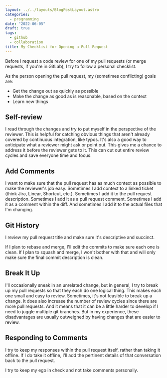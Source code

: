 ```yaml
---
layout: ../../layouts/BlogPostLayout.astro
categories:
  - programming
date: "2022-06-05"
draft: true
tags:
  - github
  - collaboration
title: My Checklist for Opening a Pull Request
---
```


Before I request a code review for one of my pull requests (or merge requests,
if you're in GitLab), I try to follow a personal checklist.

As the person opening the pull request, my (sometimes conflicting) goals are:

* Get the change out as quickly as possible
* Make the change as good as is reasonable, based on the context
* Learn new things

## Self-review

I read through the changes and try to put myself in the perspective of the
reviewer. This is helpful for catching obvious things that aren't already
covered by continuous integration, like typos. It's also a good way to
anticipate what a reviewer might ask or point out. This gives me a chance to
address it before the reviewer gets to it. This can cut out entire review cycles
and save everyone time and focus.

## Add Comments

I want to make sure that the pull request has as much context as possible to
make the reviewer's job easy. Sometimes I add context to a linked ticket (think
Jira, Linear, Shortcut, etc.). Sometimes I add it to the pull request
description. Sometimes I add it as a pull request comment. Sometimes I add it as
a comment within the diff. And sometimes I add it to the actual files that I'm
changing.

## Git History

I review my pull request title and make sure it's descriptive and succinct.

If I plan to rebase and merge, I'll edit the commits to make sure each one is
clean. If I plan to squash and merge, I won't bother with that and will only
make sure the final commit description is clean.

## Break It Up

I'll occasionally sneak in an unrelated change, but in general, I try to break
up my pull requests so that they each do one logical thing. This makes each one
small and easy to review. Sometimes, it's not feasible to break up a change. It
does also increase the number of review cycles since there are more pull
requests. And it means that it can be a little harder to develop if I need to
juggle multiple git branches. But in my experience, these disadvantages are
usually outweighed by having changes that are easier to review.

## Responding to Comments

I try to keep my responses within the pull request itself, rather than taking it
offline. If I do take it offline, I'll add the pertinent details of that
conversation back to the pull request.

I try to keep my ego in check and not take comments personally.
